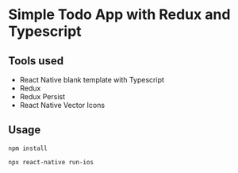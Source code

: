 # Simple Todo App with Redux and Typescript

## Tools used

- React Native blank template with Typescript
- Redux
- Redux Persist
- React Native Vector Icons

## Usage

```
npm install

npx react-native run-ios
```
